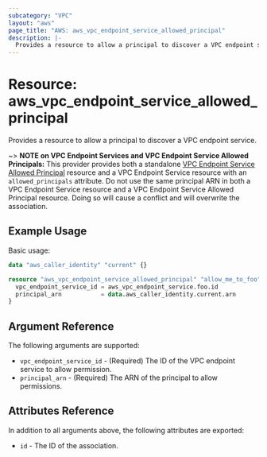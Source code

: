 ```yaml
---
subcategory: "VPC"
layout: "aws"
page_title: "AWS: aws_vpc_endpoint_service_allowed_principal"
description: |-
  Provides a resource to allow a principal to discover a VPC endpoint service.
---
```


# Resource: aws_vpc_endpoint_service_allowed_principal

Provides a resource to allow a principal to discover a VPC endpoint service.

~> **NOTE on VPC Endpoint Services and VPC Endpoint Service Allowed Principals:** This provider provides
both a standalone [VPC Endpoint Service Allowed Principal](vpc_endpoint_service_allowed_principal.html) resource
and a VPC Endpoint Service resource with an `allowed_principals` attribute. Do not use the same principal ARN in both
a VPC Endpoint Service resource and a VPC Endpoint Service Allowed Principal resource. Doing so will cause a conflict
and will overwrite the association.

## Example Usage

Basic usage:

```terraform
data "aws_caller_identity" "current" {}

resource "aws_vpc_endpoint_service_allowed_principal" "allow_me_to_foo" {
  vpc_endpoint_service_id = aws_vpc_endpoint_service.foo.id
  principal_arn           = data.aws_caller_identity.current.arn
}
```

## Argument Reference

The following arguments are supported:

* `vpc_endpoint_service_id` - (Required) The ID of the VPC endpoint service to allow permission.
* `principal_arn` - (Required) The ARN of the principal to allow permissions.

## Attributes Reference

In addition to all arguments above, the following attributes are exported:

* `id` - The ID of the association.
